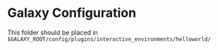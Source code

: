 # Galaxy Configuration

This folder should be placed in `$GALAXY_ROOT/config/plugins/interactive_environments/helloworld/`
